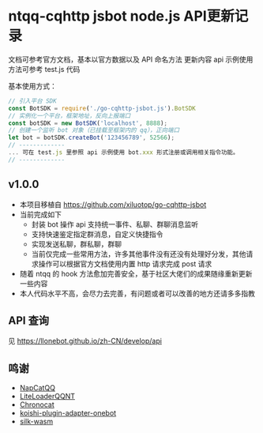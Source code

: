 # ntqq-cqhttp jsbot node.js API更新记录

  文档可参考官方文档，基本以官方数据以及 API 命名方法
  更新内容 api 示例使用方法可参考 test.js 代码

  基本使用方式：

  ```javascript
  // 引入平台 SDK
  const BotSDK = require('./go-cqhttp-jsbot.js').BotSDK
  // 实例化一个平台，框架地址，反向上报端口
  const botSDK = new BotSDK('localhost', 8888);
  // 创建一个监听 bot 对象（已挂载至框架内的 qq），正向端口
  let bot = botSDK.createBot('123456789', 52566);
  // -------------
  ... 可在 test.js 里参照 api 示例使用 bot.xxx 形式注册或调用相关指令功能。
  // -------------
  ```

## v1.0.0
  
* 本项目移植自 https://github.com/xiluotop/go-cqhttp-jsbot
* 当前完成如下
  * 封装 bot 操作 api 支持统一事件、私聊、群聊消息监听
  * 支持快速鉴定指定群消息，自定义快捷指令
  * 实现发送私聊，群私聊，群聊
  * 当前仅完成一些常用方法，许多其他事件没有还没有处理好分发，其他请求操作可以根据官方文档使用内置 http 请求完成 post 请求
* 随着 ntqq 的 hook 方法愈加完善安全，基于社区大佬们的成果随缘重新更新一些内容
* 本人代码水平不高，会尽力去完善，有问题或者可以改善的地方还请多多指教

## API 查询

见 <https://llonebot.github.io/zh-CN/develop/api>

## 鸣谢

- [NapCatQQ](https://github.com/NapNeko/NapCatQQ)
- [LiteLoaderQQNT](https://liteloaderqqnt.github.io/guide/install.html)
- [Chronocat](https://github.com/chrononeko/chronocat)
- [koishi-plugin-adapter-onebot](https://github.com/koishijs/koishi-plugin-adapter-onebot)
- [silk-wasm](https://github.com/idranme/silk-wasm)
